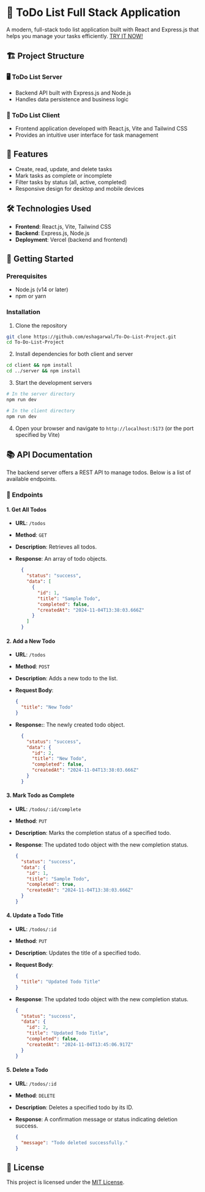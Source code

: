 # 📝 ToDo List Full Stack Application

A modern, full-stack todo list application built with React and Express.js that helps you manage your tasks efficiently. [TRY IT NOW!](https://todolistclient-eta.vercel.app/)

## 🏗️ Project Structure

### 🖥️ ToDo List Server
- Backend API built with Express.js and Node.js
- Handles data persistence and business logic

### 🎨 ToDo List Client
- Frontend application developed with React.js, Vite and Tailwind CSS
- Provides an intuitive user interface for task management

## 🚀 Features

- Create, read, update, and delete tasks
- Mark tasks as complete or incomplete
- Filter tasks by status (all, active, completed)
- Responsive design for desktop and mobile devices

## 🛠️ Technologies Used

- **Frontend**: React.js, Vite, Tailwind CSS
- **Backend**: Express.js, Node.js
- **Deployment**: Vercel (backend and frontend)

## 🏁 Getting Started

### Prerequisites

- Node.js (v14 or later)
- npm or yarn

### Installation

1. Clone the repository
```bash
git clone https://github.com/eshagarwal/To-Do-List-Project.git
cd To-Do-List-Project
```
   

2. Install dependencies for both client and server
```bash
cd client && npm install
cd ../server && npm install
````

3. Start the development servers
```bash  
# In the server directory
npm run dev

# In the client directory
npm run dev
```

4. Open your browser and navigate to `http://localhost:5173` (or the port specified by Vite)

## 📚 API Documentation

The backend server offers a REST API to manage todos. Below is a list of available endpoints.

### 🔹 Endpoints

#### 1. **Get All Todos**

- **URL**: `/todos`
- **Method**: `GET`
- **Description**: Retrieves all todos.
- **Response**: An array of todo objects.

  ```json
    {
      "status": "success",
      "data": [
        {
          "id": 1,
          "title": "Sample Todo",
          "completed": false,
          "createdAt": "2024-11-04T13:38:03.666Z"
        }
      ]
    }

#### 2. **Add a New Todo**

- **URL**: `/todos`
- **Method**: `POST`
- **Description**: Adds a new todo to the list.
- **Request Body**:

  ```json
  {
    "title": "New Todo"
  }

- **Response:**: The newly created todo object.

  ```json
    {
      "status": "success",
      "data": {
        "id": 2,
        "title": "New Todo",
        "completed": false,
        "createdAt": "2024-11-04T13:38:03.666Z"
      }
    }

#### 3. **Mark Todo as Complete**

- **URL**: `/todos/:id/complete`
- **Method**: `PUT`
- **Description**: Marks the completion status of a specified todo.
- **Response**: The updated todo object with the new completion status.

  ```json
  {
    "status": "success",
    "data": {
      "id": 1,
      "title": "Sample Todo",
      "completed": true,
      "createdAt": "2024-11-04T13:38:03.666Z"
    }
  }

#### 4. **Update a Todo Title**

- **URL**: `/todos/:id`
- **Method**: `PUT`
- **Description**: Updates the title of a specified todo.
- **Request Body**:

  ```json
  {
    "title": "Updated Todo Title"
  }

- **Response**: The updated todo object with the new completion status.
  ```json
  {
    "status": "success",
    "data": {
      "id": 2,
      "title": "Updated Todo Title",
      "completed": false,
      "createdAt": "2024-11-04T13:45:06.917Z"
    }
  }

#### 5. **Delete a Todo**

- **URL**: `/todos/:id`
- **Method**: `DELETE`
- **Description**: Deletes a specified todo by its ID.
- **Response**: A confirmation message or status indicating deletion success.

  ```json
  {
    "message": "Todo deleted successfully."
  }

## 📄 License

This project is licensed under the [MIT License](LICENSE).
